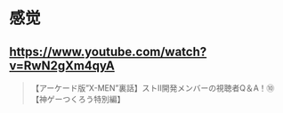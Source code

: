 # 感觉

## https://www.youtube.com/watch?v=RwN2gXm4qyA

> 【アーケード版”X-MEN”裏話】ストⅡ開発メンバーの視聴者Q＆A！⑩【神ゲーつくろう特別編】 

